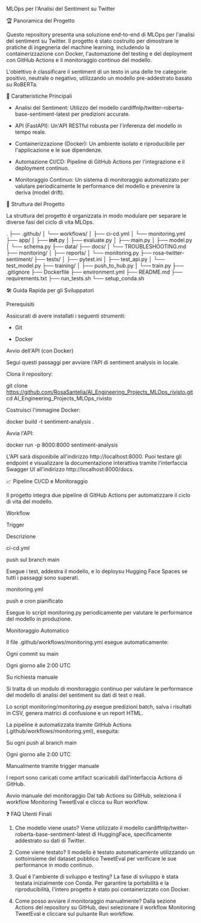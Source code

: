 MLOps per l'Analisi del Sentiment su Twitter

🏆 Panoramica del Progetto

Questo repository presenta una soluzione end-to-end di MLOps per l'analisi del sentiment su Twitter. Il progetto è stato costruito per dimostrare le pratiche di ingegneria del machine learning, includendo la containerizzazione con Docker, l'automazione del testing e del deployment con GitHub Actions e il monitoraggio continuo del modello.

L'obiettivo è classificare il sentiment di un testo in una delle tre categorie: positivo, neutrale o negativo, utilizzando un modello pre-addestrato basato su RoBERTa.

🚀 Caratteristiche Principali

- Analisi del Sentiment: Utilizzo del modello cardiffnlp/twitter-roberta-base-sentiment-latest per predizioni accurate.

- API (FastAPI): Un'API RESTful robusta per l'inferenza del modello in tempo reale.

- Containerizzazione (Docker): Un ambiente isolato e riproducibile per l'applicazione e le sue dipendenze.

- Automazione CI/CD: Pipeline di GitHub Actions per l'integrazione e il deployment continuo.

- Monitoraggio Continuo: Un sistema di monitoraggio automatizzato per valutare periodicamente le performance del modello e prevenire la deriva (model drift).

📂 Struttura del Progetto

La struttura del progetto è organizzata in modo modulare per separare le diverse fasi del ciclo di vita MLOps.

.
├── .github/
│   └── workflows/
│       ├── ci-cd.yml
│       └── monitoring.yml
├── app/
│   ├── __init__.py
│   ├── evaluate.py
│   ├── main.py
│   ├── model.py
│   └── schema.py
├── data/
├── docs/
│   └── TROUBLESHOOTING.md
├── monitoring/
│   ├── reports/
│   └── monitoring.py
├── rosa-twitter-sentiment/
├── tests/
│   ├── pytest.ini
│   ├── test_api.py
│   └── test_model.py
├── training/
│   ├── push_to_hub.py
│   └── train.py
├── .gitignore
├── Dockerfile
├── environment.yml
├── README.md
├── requirements.txt
├── run_tests.sh
└── setup_conda.sh

🛠 Guida Rapida per gli Sviluppatori

Prerequisiti

Assicurati di avere installati i seguenti strumenti:

- Git

- Docker

Avvio dell'API (con Docker)

Segui questi passaggi per avviare l'API di sentiment analysis in locale.

Clona il repository:

git clone https://github.com/RosaSantelia/AI_Engineering_Projects_MLOps_rivisto.git
cd AI_Engineering_Projects_MLOps_rivisto

Costruisci l'immagine Docker:

docker build -t sentiment-analysis .

Avvia l'API:

docker run -p 8000:8000 sentiment-analysis

L'API sarà disponibile all'indirizzo http://localhost:8000. Puoi testare gli endpoint e visualizzare la documentazione interattiva tramite l'interfaccia Swagger UI all'indirizzo http://localhost:8000/docs.

📈 Pipeline CI/CD e Monitoraggio

Il progetto integra due pipeline di GitHub Actions per automatizzare il ciclo di vita del modello.

Workflow

Trigger

Descrizione

ci-cd.yml

push sul branch main

Esegue i test, addestra il modello, e lo deploysu Hugging Face Spaces se tutti i passaggi sono superati.

monitoring.yml

push e cron pianificato

Esegue lo script monitoring.py periodicamente per valutare le performance del modello in produzione.

Monitoraggio Automatico

Il file .github/workflows/monitoring.yml esegue automaticamente:

Ogni commit su main

Ogni giorno alle 2:00 UTC

Su richiesta manuale

Si tratta di un modulo di monitoraggio continuo per valutare le performance del modello di analisi del sentiment su dati di test o reali.

Lo script monitoring/monitoring.py esegue predizioni batch, salva i risultati in CSV, genera matrici di confusione e un report HTML.

La pipeline è automatizzata tramite GitHub Actions (.github/workflows/monitoring.yml), eseguita:

Su ogni push al branch main

Ogni giorno alle 2:00 UTC

Manualmente tramite trigger manuale

I report sono caricati come artifact scaricabili dall’interfaccia Actions di GitHub.

Avvio manuale del monitoraggio
Dal tab Actions su GitHub, seleziona il workflow Monitoring TweetEval e clicca su Run workflow.

❓ FAQ Utenti Finali
1. Che modello viene usato?
Viene utilizzato il modello cardiffnlp/twitter-roberta-base-sentiment-latest di HuggingFace, specificamente addestrato su dati di Twitter.

2. Come viene testato?
Il modello è testato automaticamente utilizzando un sottoinsieme del dataset pubblico TweetEval per verificare le sue performance in modo continuo.

3. Qual è l'ambiente di sviluppo e testing?
La fase di sviluppo è stata testata inizialmente con Conda. Per garantire la portabilità e la riproducibilità, l'intero progetto è stato poi containerizzato con Docker.

4. Come posso avviare il monitoraggio manualmente?
Dalla sezione Actions del repository su GitHub, devi selezionare il workflow Monitoring TweetEval e cliccare sul pulsante Run workflow.
